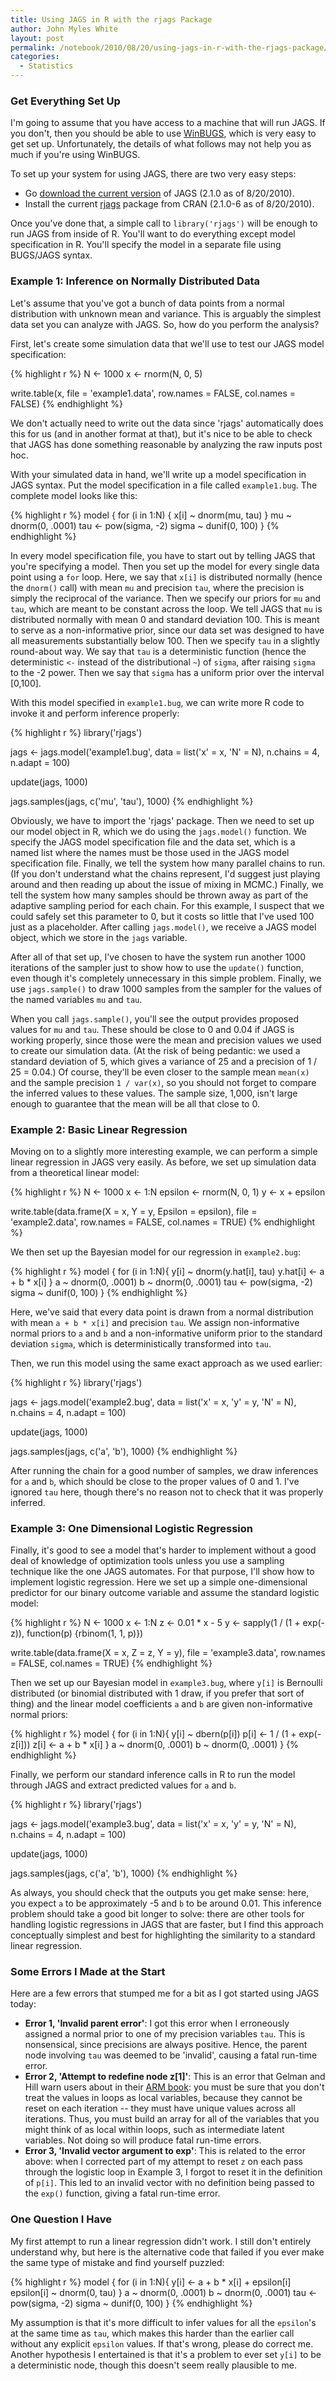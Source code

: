 ```yaml
---
title: Using JAGS in R with the rjags Package
author: John Myles White
layout: post
permalink: /notebook/2010/08/20/using-jags-in-r-with-the-rjags-package/
categories:
  - Statistics
---
```


### Get Everything Set Up

I'm going to assume that you have access to a machine that will run JAGS. If you don't, then you should be able to use [WinBUGS](http://www.mrc-bsu.cam.ac.uk/bugs/), which is very easy to get set up. Unfortunately, the details of what follows may not help you as much if you're using WinBUGS.

To set up your system for using JAGS, there are two very easy steps:

* Go [download the current version](http://www-fis.iarc.fr/~martyn/software/jags/) of JAGS (2.1.0 as of 8/20/2010).
* Install the current [rjags](http://cran.r-project.org/web/packages/rjags/index.html) package from CRAN (2.1.0-6 as of 8/20/2010).

Once you've done that, a simple call to `library('rjags')` will be enough to run JAGS from inside of R. You'll want to do everything except model specification in R. You'll specify the model in a separate file using BUGS/JAGS syntax.

### Example 1: Inference on Normally Distributed Data

Let's assume that you've got a bunch of data points from a normal distribution with unknown mean and variance. This is arguably the simplest data set you can analyze with JAGS. So, how do you perform the analysis?

First, let's create some simulation data that we'll use to test our JAGS model specification:

{% highlight r %}
N <- 1000
x <- rnorm(N, 0, 5)

write.table(x,
            file = 'example1.data',
            row.names = FALSE,
            col.names = FALSE)
{% endhighlight %}

We don't actually need to write out the data since 'rjags' automatically does this for us (and in another format at that), but it's nice to be able to check that JAGS has done something reasonable by analyzing the raw inputs post hoc.

With your simulated data in hand, we'll write up a model specification in JAGS syntax. Put the model specification in a file called `example1.bug`. The complete model looks like this:

{% highlight r %}
model {
	for (i in 1:N) {
		x[i] ~ dnorm(mu, tau)
	}
	mu ~ dnorm(0, .0001)
	tau <- pow(sigma, -2)
	sigma ~ dunif(0, 100)
}
{% endhighlight %}

In every model specification file, you have to start out by telling JAGS that you're specifying a model. Then you set up the model for every single data point using a `for` loop. Here, we say that `x[i]` is distributed normally (hence the `dnorm()` call) with mean `mu` and precision `tau`, where the precision is simply the reciprocal of the variance. Then we specify our priors for `mu` and `tau`, which are meant to be constant across the loop. We tell JAGS that `mu` is distributed normally with mean 0 and standard deviation 100. This is meant to serve as a non-informative prior, since our data set was designed to have all measurements substantially below 100. Then we specify `tau` in a slightly round-about way. We say that `tau` is a deterministic function (hence the deterministic `<-` instead of the distributional `~`) of `sigma`, after raising `sigma` to the -2 power. Then we say that `sigma` has a uniform prior over the interval [0,100].

With this model specified in `example1.bug`, we can write more R code to invoke it and perform inference properly:

{% highlight r %}
library('rjags')

jags <- jags.model('example1.bug',
                   data = list('x' = x,
                               'N' = N),
                   n.chains = 4,
                   n.adapt = 100)

update(jags, 1000)

jags.samples(jags,
             c('mu', 'tau'),
             1000)
{% endhighlight %}

Obviously, we have to import the 'rjags' package. Then we need to set up our model object in R, which we do using the `jags.model()` function. We specify the JAGS model specification file and the data set, which is a named list where the names must be those used in the JAGS model specification file. Finally, we tell the system how many parallel chains to run. (If you don't understand what the chains represent, I'd suggest just playing around and then reading up about the issue of mixing in MCMC.) Finally, we tell the system how many samples should be thrown away as part of the adaptive sampling period for each chain. For this example, I suspect that we could safely set this parameter to 0, but it costs so little that I've used 100 just as a placeholder. After calling `jags.model()`, we receive a JAGS model object, which we store in the `jags` variable.

After all of that set up, I've chosen to have the system run another 1000 iterations of the sampler just to show how to use the `update()` function, even though it's completely unnecessary in this simple problem. Finally, we use `jags.sample()` to draw 1000 samples from the sampler for the values of the named variables `mu` and `tau`.

When you call `jags.sample()`, you'll see the output provides proposed values for `mu` and `tau`. These should be close to 0 and 0.04 if JAGS is working properly, since those were the mean and precision values we used to create our simulation data. (At the risk of being pedantic: we used a standard deviation of 5, which gives a variance of 25 and a precision of 1 / 25 = 0.04.) Of course, they'll be even closer to the sample mean `mean(x)` and the sample precision `1 / var(x)`, so you should not forget to compare the inferred values to these values. The sample size, 1,000, isn't large enough to guarantee that the mean will be all that close to 0.

### Example 2: Basic Linear Regression

Moving on to a slightly more interesting example, we can perform a simple linear regression in JAGS very easily. As before, we set up simulation data from a theoretical linear model:

{% highlight r %}
N <- 1000
x <- 1:N
epsilon <- rnorm(N, 0, 1)
y <- x + epsilon

write.table(data.frame(X = x, Y = y, Epsilon = epsilon),
            file = 'example2.data',
            row.names = FALSE,
            col.names = TRUE)
{% endhighlight %}

We then set up the Bayesian model for our regression in `example2.bug`:

{% highlight r %}
model {
	for (i in 1:N){
		y[i] ~ dnorm(y.hat[i], tau)
		y.hat[i] <- a + b * x[i]
	}
	a ~ dnorm(0, .0001)
	b ~ dnorm(0, .0001)
	tau <- pow(sigma, -2)
	sigma ~ dunif(0, 100)
}
{% endhighlight %}

Here, we've said that every data point is drawn from a normal distribution with mean `a + b * x[i]` and precision `tau`. We assign non-informative normal priors to `a` and `b` and a non-informative uniform prior to the standard deviation `sigma`, which is deterministically transformed into `tau`.

Then, we run this model using the same exact approach as we used earlier:

{% highlight r %}
library('rjags')

jags <- jags.model('example2.bug',
                   data = list('x' = x,
                               'y' = y,
                               'N' = N),
                   n.chains = 4,
                   n.adapt = 100)

update(jags, 1000)

jags.samples(jags,
             c('a', 'b'),
             1000)
{% endhighlight %}

After running the chain for a good number of samples, we draw inferences for `a` and `b`, which should be close to the proper values of 0 and 1. I've ignored `tau` here, though there's no reason not to check that it was properly inferred.

### Example 3: One Dimensional Logistic Regression

Finally, it's good to see a model that's harder to implement without a good deal of knowledge of optimization tools unless you use a sampling technique like the one JAGS automates. For that purpose, I'll show how to implement logistic regression. Here we set up a simple one-dimensional predictor for our binary outcome variable and assume the standard logistic model:

{% highlight r %}
N <- 1000
x <- 1:N
z <- 0.01 * x - 5
y <- sapply(1 / (1 + exp(-z)), function(p) {rbinom(1, 1, p)})

write.table(data.frame(X = x, Z = z, Y = y),
            file = 'example3.data',
            row.names = FALSE,
            col.names = TRUE)
{% endhighlight %}

Then we set up our Bayesian model in `example3.bug`, where `y[i]` is Bernoulli distributed (or binomial distributed with 1 draw, if you prefer that sort of thing) and the linear model coefficients `a` and `b` are given non-informative normal priors:

{% highlight r %}
model {
	for (i in 1:N){
		y[i] ~ dbern(p[i])
		p[i] <- 1 / (1 + exp(-z[i]))
		z[i] <- a + b * x[i]
	}
	a ~ dnorm(0, .0001)
	b ~ dnorm(0, .0001)
}
{% endhighlight %}

Finally, we perform our standard inference calls in R to run the model through JAGS and extract predicted values for `a` and `b`. 

{% highlight r %}
library('rjags')

jags <- jags.model('example3.bug',
                   data = list('x' = x,
                               'y' = y,
                               'N' = N),
                   n.chains = 4,
                   n.adapt = 100)

update(jags, 1000)

jags.samples(jags,
             c('a', 'b'),
             1000)
{% endhighlight %}

As always, you should check that the outputs you get make sense: here, you expect `a` to be approximately -5 and `b` to be around 0.01. This inference problem should take a good bit longer to solve: there are other tools for handling logistic regressions in JAGS that are faster, but I find this approach conceptually simplest and best for highlighting the similarity to a standard linear regression.

### Some Errors I Made at the Start

Here are a few errors that stumped me for a bit as I got started using JAGS today:

* **Error 1, 'Invalid parent error'**: I got this error when I erroneously assigned a normal prior to one of my precision variables `tau`. This is nonsensical, since precisions are always positive. Hence, the parent node involving `tau` was deemed to be 'invalid', causing a fatal run-time error.
* **Error 2, 'Attempt to redefine node z[1]'**: This is an error that Gelman and Hill warn users about in their [ARM book](http://www.stat.columbia.edu/~gelman/arm/): you must be sure that you don't treat the values in loops as local variables, because they cannot be reset on each iteration -- they must have unique values across all iterations. Thus, you must build an array for all of the variables that you might think of as local within loops, such as intermediate latent variables. Not doing so will produce fatal run-time errors.
* **Error 3, 'Invalid vector argument to exp'**: This is related to the error above: when I corrected part of my attempt to reset `z` on each pass through the logistic loop in Example 3, I forgot to reset it in the definition of `p[i]`. This led to an invalid vector with no definition being passed to the `exp()` function, giving a fatal run-time error.

### One Question I Have

My first attempt to run a linear regression didn't work. I still don't entirely understand why, but here is the alternative code that failed if you ever make the same type of mistake and find yourself puzzled:

{% highlight r %}
model {
	for (i in 1:N){
		y[i] <- a + b * x[i] + epsilon[i]
                epsilon[i] ~ dnorm(0, tau)
	}
	a ~ dnorm(0, .0001)
	b ~ dnorm(0, .0001)
	tau <- pow(sigma, -2)
	sigma ~ dunif(0, 100)
}
{% endhighlight %}

My assumption is that it's more difficult to infer values for all the `epsilon`'s at the same time as `tau`, which makes this harder than the earlier call without any explicit `epsilon` values. If that's wrong, please do correct me. Another hypothesis I entertained is that it's a problem to ever set `y[i]` to be a deterministic node, though this doesn't seem really plausible to me.
